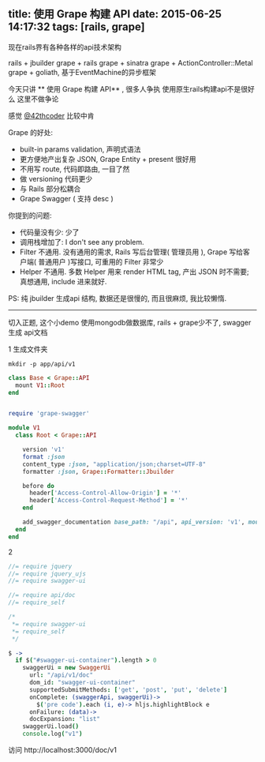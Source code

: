 title: 使用 Grape 构建 API
date: 2015-06-25 14:17:32
tags: [rails, grape]
---

现在rails界有各种各样的api技术架构

rails + jbuilder
grape + rails
grape + sinatra
grape + ActionController::Metal
grape + goliath, 基于EventMachine的异步框架

今天只讲 ** 使用 Grape 构建 API** , 很多人争执 使用原生rails构建api不是很好么
这里不做争论

感觉  [@42thcoder](https://ruby-china.org/42thcoder) 比较中肯

Grape 的好处:

- built-in params validation, 声明式语法
- 更方便地产出复杂 JSON, Grape Entity + present 很好用
- 不用写 route, 代码即路由, 一目了然
- 做 versioning 代码更少
- 与 Rails 部分松耦合
- Grape Swagger ( 支持 desc )

你提到的问题:
- 代码量没有少: 少了
- 调用栈增加了: I don't see any problem.
- Filter 不通用. 没有通用的需求, Rails 写后台管理( 管理员用 ), Grape 写给客户端( 普通用户 )写接口, 可重用的 Filter 非常少
- Helper 不通用. 多数 Helper 用来 render HTML tag, 产出 JSON 时不需要; 真想通用, include 进来就好.

PS:
纯 jbuilder 生成api 结构, 数据还是很慢的, 而且很麻烦, 我比较懒惰.

---

切入正题, 这个小demo
使用mongodb做数据库, rails + grape少不了, swagger生成 api文档

1 生成文件夹

`mkdir -p app/api/v1`

```ruby /app/api/base.rb
class Base < Grape::API
  mount V1::Root
end

```

```ruby /app/api/v1/root.rb

require 'grape-swagger'

module V1
  class Root < Grape::API

    version 'v1'
    format :json
    content_type :json, "application/json;charset=UTF-8"
    formatter :json, Grape::Formatter::Jbuilder

    before do
      header['Access-Control-Allow-Origin'] = '*'
      header['Access-Control-Request-Method'] = '*'
    end

    add_swagger_documentation base_path: "/api", api_version: 'v1', mount_path: 'doc', markdown: GrapeSwagger::Markdown::KramdownAdapter
  end
end

```

2

``` js /app/assets/javascripts/api.js
//= require jquery
//= require jquery_ujs
//= require swagger-ui

//= require api/doc
//= require_self

```

``` css /app/assets/stylesheets/api.css
/*
 *= require swagger-ui
 *= require_self
 */

```

```coffee /app/assets/javascripts/api/doc.coffee
$ ->
  if $("#swagger-ui-container").length > 0
    swaggerUi = new SwaggerUi
      url: "/api/v1/doc"
      dom_id: "swagger-ui-container"
      supportedSubmitMethods: ['get', 'post', 'put', 'delete']
      onComplete: (swaggerApi, swaggerUi)->
        $('pre code').each (i, e)-> hljs.highlightBlock e
      onFailure: (data)->
      docExpansion: "list"
    swaggerUi.load()
    console.log("v1")

```

访问 http://localhost:3000/doc/v1
